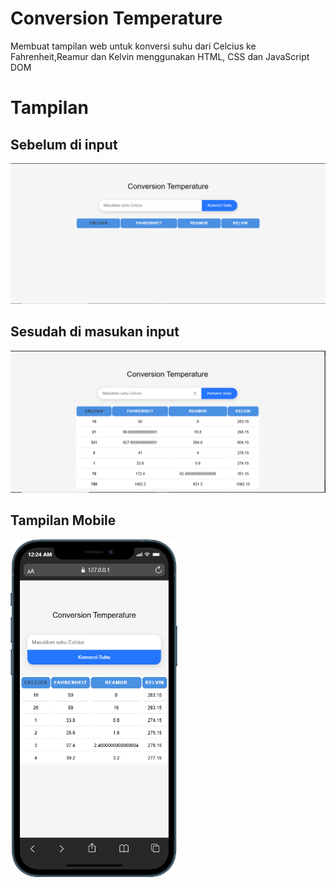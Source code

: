 # Conversion Temperature
Membuat tampilan web untuk konversi suhu dari Celcius ke Fahrenheit,Reamur dan Kelvin menggunakan HTML, CSS dan JavaScript DOM 

# Tampilan

## Sebelum di input
![sebelumInput](assets/sbelumInput.png)


## Sesudah di masukan input
![sesudahInput](assets/setelahInput.png)

## Tampilan Mobile
![mobile](assets/iPhone-12-PRO-127.0.0.1%20(2).png)